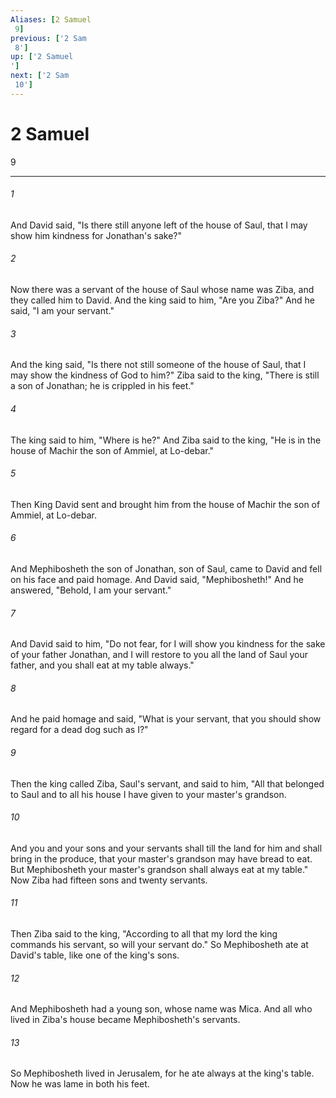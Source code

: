 ```yaml
---
Aliases: [2 Samuel 9]
previous: ['2 Sam 8']
up: ['2 Samuel']
next: ['2 Sam 10']
---
```

# 2 Samuel 9

***
 

###### 1 
And David said, "Is there still anyone left of the house of Saul, that I may show him kindness for Jonathan's sake?"  

###### 2 
Now there was a servant of the house of Saul whose name was Ziba, and they called him to David. And the king said to him, "Are you Ziba?" And he said, "I am your servant."  

###### 3 
And the king said, "Is there not still someone of the house of Saul, that I may show the kindness of God to him?" Ziba said to the king, "There is still a son of Jonathan; he is crippled in his feet."  

###### 4 
The king said to him, "Where is he?" And Ziba said to the king, "He is in the house of Machir the son of Ammiel, at Lo-debar."  

###### 5 
Then King David sent and brought him from the house of Machir the son of Ammiel, at Lo-debar.  

###### 6 
And Mephibosheth the son of Jonathan, son of Saul, came to David and fell on his face and paid homage. And David said, "Mephibosheth!" And he answered, "Behold, I am your servant."  

###### 7 
And David said to him, "Do not fear, for I will show you kindness for the sake of your father Jonathan, and I will restore to you all the land of Saul your father, and you shall eat at my table always."  

###### 8 
And he paid homage and said, "What is your servant, that you should show regard for a dead dog such as I?"  

###### 9 
Then the king called Ziba, Saul's servant, and said to him, "All that belonged to Saul and to all his house I have given to your master's grandson.  

###### 10 
And you and your sons and your servants shall till the land for him and shall bring in the produce, that your master's grandson may have bread to eat. But Mephibosheth your master's grandson shall always eat at my table." Now Ziba had fifteen sons and twenty servants.  

###### 11 
Then Ziba said to the king, "According to all that my lord the king commands his servant, so will your servant do." So Mephibosheth ate at David's table, like one of the king's sons.  

###### 12 
And Mephibosheth had a young son, whose name was Mica. And all who lived in Ziba's house became Mephibosheth's servants.  

###### 13 
So Mephibosheth lived in Jerusalem, for he ate always at the king's table. Now he was lame in both his feet.
